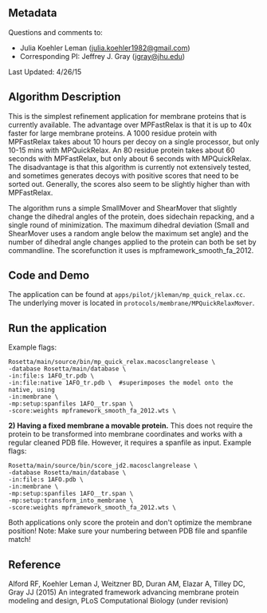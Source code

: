 ## Metadata

Questions and comments to: 
 - Julia Koehler Leman ([julia.koehler1982@gmail.com](julia.koehler1982@gmail.com))
 - Corresponding PI: Jeffrey J. Gray ([jgray@jhu.edu](jgray@jhu.edu))

Last Updated: 4/26/15

## Algorithm Description
This is the simplest refinement application for membrane proteins that is currently available. The advantage over MPFastRelax is that it is up to 40x faster for large membrane proteins. A 1000 residue protein with MPFastRelax takes about 10 hours per decoy on a single processor, but only 10-15 mins with MPQuickRelax. An 80 residue protein takes about 60 seconds with MPFastRelax, but only about 6 seconds with MPQuickRelax. The disadvantage is that this algorithm is currently not extensively tested, and sometimes generates decoys with positive scores that need to be sorted out. Generally, the scores also seem to be slightly higher than with MPFastRelax. 

The algorithm runs a simple SmallMover and ShearMover that slightly change the dihedral angles of the protein, does sidechain repacking, and a single round of minimization. The maximum dihedral deviation (Small and ShearMover uses a random angle below the maximum set angle) and the number of dihedral angle changes applied to the protein can both be set by commandline. The scorefunction it uses is mpframework_smooth_fa_2012. 

## Code and Demo
The application can be found at `apps/pilot/jkleman/mp_quick_relax.cc`. The underlying mover is located in `protocols/membrane/MPQuickRelaxMover`.

## Run the application

Example flags: 

```
Rosetta/main/source/bin/mp_quick_relax.macosclangrelease \
-database Rosetta/main/database \
-in:file:s 1AFO_tr.pdb \
-in:file:native 1AFO_tr.pdb \  #superimposes the model onto the native, using 
-in:membrane \
-mp:setup:spanfiles 1AFO__tr.span \
-score:weights mpframework_smooth_fa_2012.wts \
```

**2) Having a fixed membrane a movable protein.** This does not require the protein to be transformed into membrane coordinates and works with a regular cleaned PDB file. However, it requires a spanfile as input. Example flags: 

```
Rosetta/main/source/bin/score_jd2.macosclangrelease \
-database Rosetta/main/database \
-in:file:s 1AFO.pdb \
-in:membrane \
-mp:setup:spanfiles 1AFO__tr.span \
-mp:setup:transform_into_membrane \
-score:weights mpframework_smooth_fa_2012.wts \
```

Both applications only score the protein and don't optimize the membrane position!
Note: Make sure your numbering between PDB file and spanfile match!

## Reference

Alford RF, Koehler Leman J, Weitzner BD, Duran AM, Elazar A, Tilley DC, Gray JJ (2015)
An integrated framework advancing membrane protein modeling and design,
PLoS Computational Biology (under revision) 
